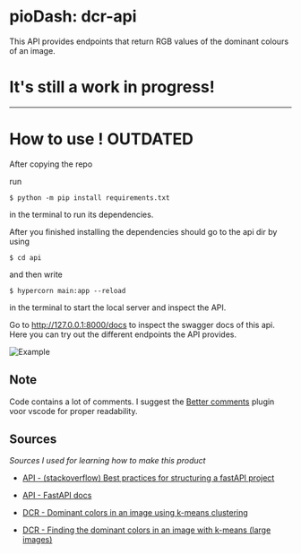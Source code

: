 # pioDash: dcr-api
This API provides endpoints that return RGB values of the dominant colours of an image.

# It's still a work in progress!

-----------------------------------------------
# How to use ! **OUTDATED**
After copying the repo 

run
```terminal
$ python -m pip install requirements.txt
```
in the terminal to run its dependencies.

After you finished installing the dependencies should go to the api dir by using
```terminal
$ cd api
```
and then write 
```terminal
$ hypercorn main:app --reload
```
in the terminal to start the local server and inspect the API.

Go to http://127.0.0.1:8000/docs to inspect the swagger docs of this api. Here you can try out the different endpoints the API provides.

![Example](https://github.com/yaikohi/DCR-api/tree/Development/api/readme-images/howto1.gif)



## Note
Code contains a lot of comments. I suggest the [Better comments](https://marketplace.visualstudio.com/items?itemName=aaron-bond.better-comments) plugin voor vscode for proper readability.

## Sources
_Sources I used for learning how to make this product_
- [API - (stackoverflow) Best practices for structuring a fastAPI project](https://stackoverflow.com/questions/64943693/what-are-the-best-practices-for-structuring-a-fastapi-project)
- [API - FastAPI docs](https://fastapi.tiangolo.com/)

- [DCR - Dominant colors in an image using k-means clustering](https://buzzrobot.com/dominant-colors-in-an-image-using-k-means-clustering-3c7af4622036)
- [DCR - Finding the dominant colors in an image with k-means (large images)](https://ailephant.com/dominant-colors-in-image-with-k-means/#:~:text=The%20K%2Dmeans%20clustering%20algorithm%20defines%20a%20number%20K%20of,be%20used%20for%20other%20purposes.)
